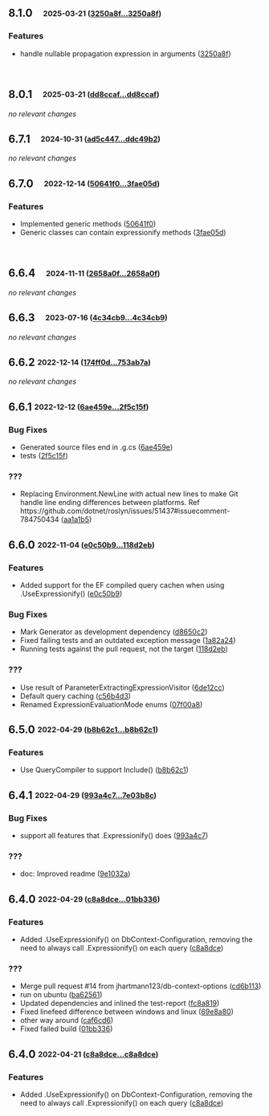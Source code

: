 ## **8.1.0**&emsp;<sub><sup>2025-03-21 ([3250a8f...3250a8f](https://github.com/ClaveConsulting/Expressionify/compare/3250a8fff5fbf2699eda2760721a539b8ec6193e...3250a8fff5fbf2699eda2760721a539b8ec6193e?diff=split))</sup></sub>

### Features

- handle nullable propagation expression in arguments ([3250a8f](https://github.com/ClaveConsulting/Expressionify/commit/3250a8fff5fbf2699eda2760721a539b8ec6193e))

<br>

## **8.0.1**&emsp;<sub><sup>2025-03-21 ([dd8ccaf...dd8ccaf](https://github.com/ClaveConsulting/Expressionify/compare/dd8ccaff49b968029188331d4651db44bfad62d3...dd8ccaff49b968029188331d4651db44bfad62d3?diff=split))</sup></sub>

*no relevant changes*
<br>

## **6.7.1**&emsp;<sub><sup>2024-10-31 ([ad5c447...ddc49b2](https://github.com/ClaveConsulting/Expressionify/compare/ad5c4470f9eb8bc91284c556f719f01b6d0dab49...ddc49b22ebb0feeb77c6c4c7b460117a4a33ef74?diff=split))</sup></sub>

*no relevant changes*
<br>

## **6.7.0**&emsp;<sub><sup>2022-12-14 ([50641f0...3fae05d](https://github.com/ClaveConsulting/Expressionify/compare/50641f0924d179f8c6cceb0ab1c1eea473ac9428...3fae05d19585f2ffa7b23d533c4ab16d98a61f10?diff=split))</sup></sub>

### Features

- Implemented generic methods ([50641f0](https://github.com/ClaveConsulting/Expressionify/commit/50641f0924d179f8c6cceb0ab1c1eea473ac9428))
- Generic classes can contain expressionify methods ([3fae05d](https://github.com/ClaveConsulting/Expressionify/commit/3fae05d19585f2ffa7b23d533c4ab16d98a61f10))

<br>

## **6.6.4**&emsp;<sub><sup>2024-11-11 ([2658a0f...2658a0f](https://github.com/ClaveConsulting/Expressionify/compare/2658a0f86c3062e60e2391e43e25fcd690bbfe4f...2658a0f86c3062e60e2391e43e25fcd690bbfe4f?diff=split))</sup></sub>

*no relevant changes*
<br>

## **6.6.3**&emsp;<sub><sup>2023-07-16 ([4c34cb9...4c34cb9](https://github.com/ClaveConsulting/Expressionify/compare/4c34cb964e517ec5609cc820d969011c7359c447...4c34cb964e517ec5609cc820d969011c7359c447?diff=split))</sup></sub>

*no relevant changes*
<br>

## **6.6.2** <sub><sup>2022-12-14 ([174ff0d...753ab7a](https://github.com/ClaveConsulting/Expressionify/compare/174ff0d...753ab7a?diff=split))</sup></sub>

*no relevant changes*

## **6.6.1** <sub><sup>2022-12-12 ([6ae459e...2f5c15f](https://github.com/ClaveConsulting/Expressionify/compare/6ae459e...2f5c15f?diff=split))</sup></sub>

### Bug Fixes
*  Generated source files end in \.g\.cs ([6ae459e](https://github.com/ClaveConsulting/Expressionify/commit/6ae459e))
*  tests ([2f5c15f](https://github.com/ClaveConsulting/Expressionify/commit/2f5c15f))


### ???
*  Replacing Environment\.NewLine with actual new lines to make Git handle line ending differences between platforms\. Ref https://github\.com/dotnet/roslyn/issues/51437\#issuecomment\-784750434 ([aa1a1b5](https://github.com/ClaveConsulting/Expressionify/commit/aa1a1b5))


## **6.6.0** <sub><sup>2022-11-04 ([e0c50b9...118d2eb](https://github.com/ClaveConsulting/Expressionify/compare/e0c50b9...118d2eb?diff=split))</sup></sub>

### Features
*  Added support for the EF compiled query cachen when using \.UseExpressionify\(\) ([e0c50b9](https://github.com/ClaveConsulting/Expressionify/commit/e0c50b9))


### Bug Fixes
*  Mark Generator as development dependency ([d8650c2](https://github.com/ClaveConsulting/Expressionify/commit/d8650c2))
*  Fixed failing tests and an outdated exception message ([1a82a24](https://github.com/ClaveConsulting/Expressionify/commit/1a82a24))
*  Running tests against the pull request, not the target ([118d2eb](https://github.com/ClaveConsulting/Expressionify/commit/118d2eb))


### ???
*  Use result of ParameterExtractingExpressionVisitor ([6de12cc](https://github.com/ClaveConsulting/Expressionify/commit/6de12cc))
*  Default query caching ([c56b4d3](https://github.com/ClaveConsulting/Expressionify/commit/c56b4d3))
*  Renamed ExpressionEvaluationMode enums ([07f00a8](https://github.com/ClaveConsulting/Expressionify/commit/07f00a8))


## **6.5.0** <sub><sup>2022-04-29 ([b8b62c1...b8b62c1](https://github.com/ClaveConsulting/Expressionify/compare/b8b62c1...b8b62c1?diff=split))</sup></sub>

### Features
*  Use QueryCompiler to support Include\(\) ([b8b62c1](https://github.com/ClaveConsulting/Expressionify/commit/b8b62c1))


## **6.4.1** <sub><sup>2022-04-29 ([993a4c7...7e03b8c](https://github.com/ClaveConsulting/Expressionify/compare/993a4c7...7e03b8c?diff=split))</sup></sub>

### Bug Fixes
*  support all features that \.Expressionify\(\) does ([993a4c7](https://github.com/ClaveConsulting/Expressionify/commit/993a4c7))


### ???
*  doc: Improved readme ([9e1032a](https://github.com/ClaveConsulting/Expressionify/commit/9e1032a))


## **6.4.0** <sub><sup>2022-04-29 ([c8a8dce...01bb336](https://github.com/ClaveConsulting/Expressionify/compare/c8a8dce...01bb336?diff=split))</sup></sub>

### Features
*  Added \.UseExpressionify\(\) on DbContext\-Configuration, removing the need to always call \.Expressionify\(\) on each query ([c8a8dce](https://github.com/ClaveConsulting/Expressionify/commit/c8a8dce))


### ???
*  Merge pull request \#14 from jhartmann123/db\-context\-options ([cd6b113](https://github.com/ClaveConsulting/Expressionify/commit/cd6b113))
*  run on ubuntu ([ba62561](https://github.com/ClaveConsulting/Expressionify/commit/ba62561))
*  Updated dependencies and inlined the test\-report ([fc8a819](https://github.com/ClaveConsulting/Expressionify/commit/fc8a819))
*  Fixed linefeed difference between windows and linux ([69e8a80](https://github.com/ClaveConsulting/Expressionify/commit/69e8a80))
*  other way around ([caf6cd6](https://github.com/ClaveConsulting/Expressionify/commit/caf6cd6))
*  Fixed failed build ([01bb336](https://github.com/ClaveConsulting/Expressionify/commit/01bb336))


## **6.4.0** <sub><sup>2022-04-21 ([c8a8dce...c8a8dce](https://github.com/ClaveConsulting/Expressionify/compare/c8a8dce...c8a8dce?diff=split))</sup></sub>

### Features
*  Added \.UseExpressionify\(\) on DbContext\-Configuration, removing the need to always call \.Expressionify\(\) on each query ([c8a8dce](https://github.com/ClaveConsulting/Expressionify/commit/c8a8dce))